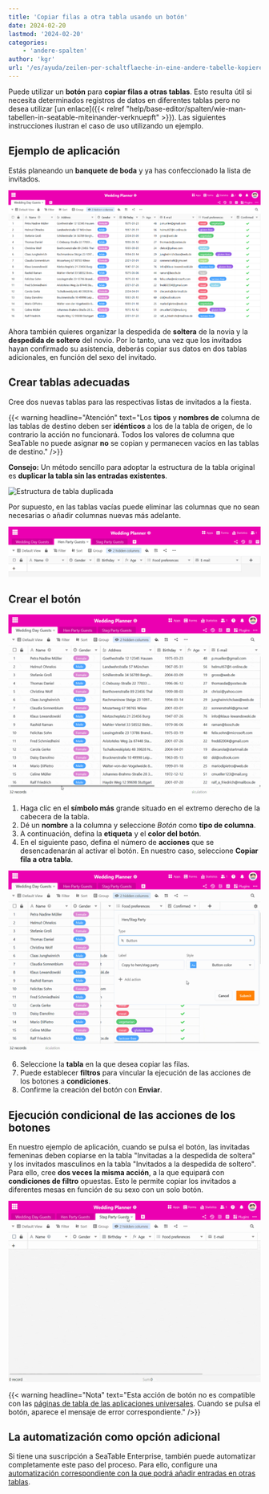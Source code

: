 ```yaml
---
title: 'Copiar filas a otra tabla usando un botón'
date: 2024-02-20
lastmod: '2024-02-20'
categories:
    - 'andere-spalten'
author: 'kgr'
url: '/es/ayuda/zeilen-per-schaltflaeche-in-eine-andere-tabelle-kopieren'
---
```


Puede utilizar un **botón** para **copiar filas a otras tablas**. Esto resulta útil si necesita determinados registros de datos en diferentes tablas pero no desea utilizar [un enlace]({{< relref "help/base-editor/spalten/wie-man-tabellen-in-seatable-miteinander-verknuepft" >}}). Las siguientes instrucciones ilustran el caso de uso utilizando un ejemplo.

## Ejemplo de aplicación

Estás planeando un **banquete de boda** y ya has confeccionado la lista de invitados.

![Ejemplo de lista de invitados](images/Beispiel-Gaesteliste.png)

Ahora también quieres organizar la despedida de **soltera** de la novia y la **despedida de soltero** del novio. Por lo tanto, una vez que los invitados hayan confirmado su asistencia, deberás copiar sus datos en dos tablas adicionales, en función del sexo del invitado.

## Crear tablas adecuadas

Cree dos nuevas tablas para las respectivas listas de invitados a la fiesta.

{{< warning  headline="Atención"  text="Los **tipos** y **nombres de** columna de las tablas de destino deben ser **idénticos** a los de la tabla de origen, de lo contrario la acción no funcionará. Todos los valores de columna que SeaTable no puede asignar **no** se copian y permanecen vacíos en las tablas de destino." />}}

**Consejo:** Un método sencillo para adoptar la estructura de la tabla original es **duplicar la tabla sin las entradas existentes**.

![Estructura de tabla duplicada](https://seatable.io/wp-content/uploads/2024/02/Tabellenstruktur-duplizieren.png)

Por supuesto, en las tablas vacías puede eliminar las columnas que no sean necesarias o añadir columnas nuevas más adelante.

![Vaciar tablas duplicadas](images/Leere-duplizierte-Tabellen.png)

## Crear el botón

![Botón Crear](images/Schaltflaeche-anlegen.gif)

1. Haga clic en el **símbolo más** grande situado en el extremo derecho de la cabecera de la tabla.
2. Dé un **nombre** a la columna y seleccione _Botón_ como **tipo de columna**.
3. A continuación, defina la **etiqueta** y el **color del botón**.
4. En el siguiente paso, defina el número de **acciones** que se desencadenarán al activar el botón. En nuestro caso, seleccione **Copiar fila a otra tabla**.

![Acción del botón Copiar fila a otra tabla](images/Schaltflaechen-Aktion-Zeile-in-andere-Tabelle-kopieren.gif)

6. Seleccione la **tabla** en la que desea copiar las filas.
7. Puede establecer **filtros** para vincular la ejecución de las acciones de los botones a **condiciones**.
8. Confirme la creación del botón con **Enviar**.

## Ejecución condicional de las acciones de los botones

En nuestro ejemplo de aplicación, cuando se pulsa el botón, las invitadas femeninas deben copiarse en la tabla "Invitadas a la despedida de soltera" y los invitados masculinos en la tabla "Invitados a la despedida de soltero". Para ello, cree **dos veces la misma acción**, a la que equipará con **condiciones de filtro** opuestas. Esto le permite copiar los invitados a diferentes mesas en función de su sexo con un solo botón.

![Líneas copiadas por botón](images/Per-Schaltflaeche-kopierte-Zeilen.gif)

{{< warning  headline="Nota"  text="Esta acción de botón no es compatible con las [páginas de tabla de las aplicaciones universales](https://seatable.io/es/docs/seitentypen-in-universellen-apps/tabellenseiten-in-universellen-apps/). Cuando se pulsa el botón, aparece el mensaje de error correspondiente." />}}

## La automatización como opción adicional

Si tiene una suscripción a SeaTable Enterprise, también puede automatizar completamente este paso del proceso. Para ello, configure una [automatización correspondiente con la que podrá añadir entradas en otras tablas](https://seatable.io/es/docs/beispiel-automationen/eintraege-in-andere-tabellen-per-automation-hinzufuegen/).
